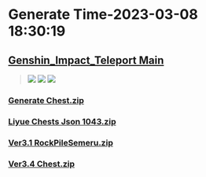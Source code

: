 # Generate Time-2023-03-08 18:30:19

## [Genshin_Impact_Teleport Main](https://github.com/Sam5440/Genshin_Impact_Teleport)

>![](https://komarev.com/ghpvc/?username=done439)
>![](https://komarev.com/ghpvc/?username=done438)
>![](https://komarev.com/ghpvc/?username=done437)

### [Generate Chest.zip](https://raw.githubusercontent.com/Sam5440/Genshin_Impact_Teleport/download/ManualCollectPoint/Chest/Generate%20Chest.zip)

### [Liyue Chests Json 1043.zip](https://raw.githubusercontent.com/Sam5440/Genshin_Impact_Teleport/download/ManualCollectPoint/Chest/Liyue%20Chests%20Json%201043.zip)

### [Ver3.1 RockPileSemeru.zip](https://raw.githubusercontent.com/Sam5440/Genshin_Impact_Teleport/download/ManualCollectPoint/Chest/Ver3.1%20RockPileSemeru.zip)

### [Ver3.4 Chest.zip](https://raw.githubusercontent.com/Sam5440/Genshin_Impact_Teleport/download/ManualCollectPoint/Chest/Ver3.4%20Chest.zip)

